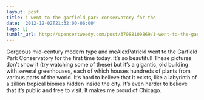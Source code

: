 ```yaml
---
layout: post
title: i went to the garfield park conservatory for the
date: '2012-12-02T21:32:00-06:00'
tags: []
tumblr_url: http://spencertweedy.com/post/37088100869/i-went-to-the-garfield-park-conservatory-for-the
---
```

Gorgeous mid-century modern type and meAlexPatrickI went to the Garfield Park Conservatory for the first time today. It’s so beautiful! These pictures don’t show it (try watching some of these) but it’s a gigantic, old building with several greenhouses, each of which houses hundreds of plants from various parts of the world. It’s hard to believe that it exists, like a labyrinth of a zillion tropical biomes hidden inside the city. It’s even harder to believe that it’s public and free to visit. It makes me proud of Chicago.
